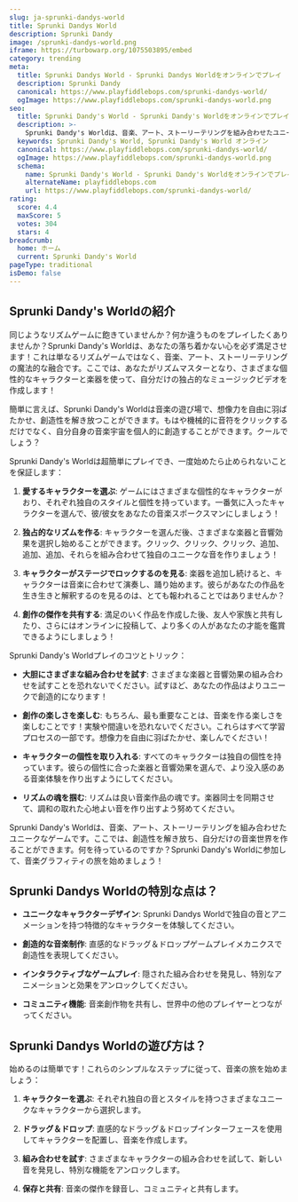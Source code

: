 ```yaml
---
slug: ja-sprunki-dandys-world
title: Sprunki Dandys World
description: Sprunki Dandy
image: /sprunki-dandys-world.png
iframe: https://turbowarp.org/1075503895/embed
category: trending
meta:
  title: Sprunki Dandys World - Sprunki Dandys Worldをオンラインでプレイ
  description: Sprunki Dandy
  canonical: https://www.playfiddlebops.com/sprunki-dandys-world/
  ogImage: https://www.playfiddlebops.com/sprunki-dandys-world.png
seo:
  title: Sprunki Dandy's World - Sprunki Dandy's Worldをオンラインでプレイ
  description: >-
    Sprunki Dandy's Worldは、音楽、アート、ストーリーテリングを組み合わせたユニークなゲームです。ここでは、創造性を解き放ち、自分だけの音楽世界を作ることができます。
  keywords: Sprunki Dandy's World, Sprunki Dandy's World オンライン
  canonical: https://www.playfiddlebops.com/sprunki-dandys-world/
  ogImage: https://www.playfiddlebops.com/sprunki-dandys-world.png
  schema:
    name: Sprunki Dandy's World - Sprunki Dandy's Worldをオンラインでプレイ
    alternateName: playfiddlebops.com
    url: https://www.playfiddlebops.com/sprunki-dandys-world/
rating:
  score: 4.4
  maxScore: 5
  votes: 304
  stars: 4
breadcrumb:
  home: ホーム
  current: Sprunki Dandy's World
pageType: traditional
isDemo: false
---
```


## Sprunki Dandy's Worldの紹介

同じようなリズムゲームに飽きていませんか？何か違うものをプレイしたくありませんか？Sprunki Dandy's Worldは、あなたの落ち着かない心を必ず満足させます！これは単なるリズムゲームではなく、音楽、アート、ストーリーテリングの魔法的な融合です。ここでは、あなたがリズムマスターとなり、さまざまな個性的なキャラクターと楽器を使って、自分だけの独占的なミュージックビデオを作成します！

簡単に言えば、Sprunki Dandy's Worldは音楽の遊び場で、想像力を自由に羽ばたかせ、創造性を解き放つことができます。もはや機械的に音符をクリックするだけでなく、自分自身の音楽宇宙を個人的に創造することができます。クールでしょう？

Sprunki Dandy's Worldは超簡単にプレイでき、一度始めたら止められないことを保証します：

1. **愛するキャラクターを選ぶ**: ゲームにはさまざまな個性的なキャラクターがおり、それぞれ独自のスタイルと個性を持っています。一番気に入ったキャラクターを選んで、彼/彼女をあなたの音楽スポークスマンにしましょう！

1. **独占的なリズムを作る**: キャラクターを選んだ後、さまざまな楽器と音響効果を選択し始めることができます。クリック、クリック、クリック、追加、追加、追加、それらを組み合わせて独自のユニークな音を作りましょう！

1. **キャラクターがステージでロックするのを見る**: 楽器を追加し続けると、キャラクターは音楽に合わせて演奏し、踊り始めます。彼らがあなたの作品を生き生きと解釈するのを見るのは、とても報われることではありませんか？

1. **創作の傑作を共有する**: 満足のいく作品を作成した後、友人や家族と共有したり、さらにはオンラインに投稿して、より多くの人があなたの才能を鑑賞できるようにしましょう！

Sprunki Dandy's Worldプレイのコツとトリック：

- **大胆にさまざまな組み合わせを試す**: さまざまな楽器と音響効果の組み合わせを試すことを恐れないでください。試すほど、あなたの作品はよりユニークで創造的になります！

- **創作の楽しさを楽しむ**: もちろん、最も重要なことは、音楽を作る楽しさを楽しむことです！実験や間違いを恐れないでください。これらはすべて学習プロセスの一部です。想像力を自由に羽ばたかせ、楽しんでください！

- **キャラクターの個性を取り入れる**: すべてのキャラクターは独自の個性を持っています。彼らの個性に合った楽器と音響効果を選んで、より没入感のある音楽体験を作り出すようにしてください。

- **リズムの魂を掴む**: リズムは良い音楽作品の魂です。楽器同士を同期させて、調和の取れた心地よい音を作り出すよう努めてください。

Sprunki Dandy's Worldは、音楽、アート、ストーリーテリングを組み合わせたユニークなゲームです。ここでは、創造性を解き放ち、自分だけの音楽世界を作ることができます。何を待っているのですか？Sprunki Dandy's Worldに参加して、音楽グラフィティの旅を始めましょう！

## Sprunki Dandys Worldの特別な点は？

- **ユニークなキャラクターデザイン**: Sprunki Dandys Worldで独自の音とアニメーションを持つ特徴的なキャラクターを体験してください。

- **創造的な音楽制作**: 直感的なドラッグ＆ドロップゲームプレイメカニクスで創造性を表現してください。

- **インタラクティブなゲームプレイ**: 隠された組み合わせを発見し、特別なアニメーションと効果をアンロックしてください。

- **コミュニティ機能**: 音楽創作物を共有し、世界中の他のプレイヤーとつながってください。

## Sprunki Dandys Worldの遊び方は？

始めるのは簡単です！これらのシンプルなステップに従って、音楽の旅を始めましょう：

1. **キャラクターを選ぶ**: それぞれ独自の音とスタイルを持つさまざまなユニークなキャラクターから選択します。

1. **ドラッグ＆ドロップ**: 直感的なドラッグ＆ドロップインターフェースを使用してキャラクターを配置し、音楽を作成します。

1. **組み合わせを試す**: さまざまなキャラクターの組み合わせを試して、新しい音を発見し、特別な機能をアンロックします。

1. **保存と共有**: 音楽の傑作を録音し、コミュニティと共有します。